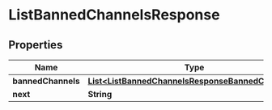 

# ListBannedChannelsResponse


## Properties

Name | Type | Description | Notes
------------ | ------------- | ------------- | -------------
**bannedChannels** | [**List&lt;ListBannedChannelsResponseBannedChannels&gt;**](ListBannedChannelsResponseBannedChannels.md) |  |  [optional]
**next** | **String** |  |  [optional]



